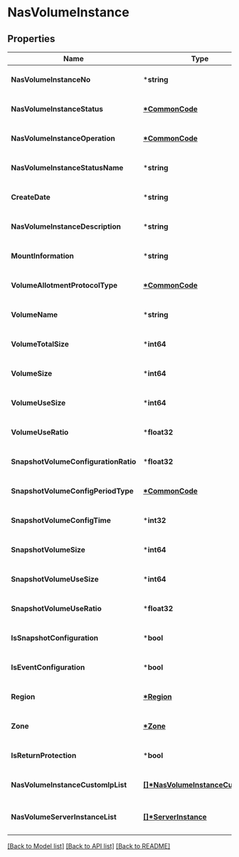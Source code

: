 # NasVolumeInstance

## Properties
Name | Type | Description | Notes
------------ | ------------- | ------------- | -------------
**NasVolumeInstanceNo** | ***string** | NAS볼륨인스턴스번호 | [optional] [default to null]
**NasVolumeInstanceStatus** | **[*CommonCode](CommonCode.md)** | NAS볼륨인스턴스상태 | [optional] [default to null]
**NasVolumeInstanceOperation** | **[*CommonCode](CommonCode.md)** | NAS볼륨인스턴스OP | [optional] [default to null]
**NasVolumeInstanceStatusName** | ***string** | 볼륨인스턴스상태명 | [optional] [default to null]
**CreateDate** | ***string** | 생성일시 | [optional] [default to null]
**NasVolumeInstanceDescription** | ***string** | NAS볼륨인스턴스설명 | [optional] [default to null]
**MountInformation** | ***string** | 마운트정보 | [optional] [default to null]
**VolumeAllotmentProtocolType** | **[*CommonCode](CommonCode.md)** | 볼륨할당프로토콜구분 | [optional] [default to null]
**VolumeName** | ***string** | 볼륨명 | [optional] [default to null]
**VolumeTotalSize** | ***int64** | 볼륨총사이즈 | [optional] [default to null]
**VolumeSize** | ***int64** | 볼륨사이즈 | [optional] [default to null]
**VolumeUseSize** | ***int64** | 볼륨사용사이즈 | [optional] [default to null]
**VolumeUseRatio** | ***float32** | 볼륨사용비율 | [optional] [default to null]
**SnapshotVolumeConfigurationRatio** | ***float32** | 스냅샷볼륨설정비율 | [optional] [default to null]
**SnapshotVolumeConfigPeriodType** | **[*CommonCode](CommonCode.md)** | 스냅샷볼륨설정기간구분 | [optional] [default to null]
**SnapshotVolumeConfigTime** | ***int32** | 스냅샷볼륨설정시간 | [optional] [default to null]
**SnapshotVolumeSize** | ***int64** | 스냅샷사이즈 | [optional] [default to null]
**SnapshotVolumeUseSize** | ***int64** | 스냅사용사이즈 | [optional] [default to null]
**SnapshotVolumeUseRatio** | ***float32** | 스냅샷사용비율 | [optional] [default to null]
**IsSnapshotConfiguration** | ***bool** | 스냅샷설정여부 | [optional] [default to null]
**IsEventConfiguration** | ***bool** | 이벤트설정여부 | [optional] [default to null]
**Region** | **[*Region](Region.md)** | 리전 | [optional] [default to null]
**Zone** | **[*Zone](Zone.md)** | ZONE | [optional] [default to null]
**IsReturnProtection** | ***bool** | 반납보호여부 | [optional] [default to null]
**NasVolumeInstanceCustomIpList** | **[[]\*NasVolumeInstanceCustomIp](NasVolumeInstanceCustomIp.md)** | NAS볼륨커스텀IP리스트 | [optional] [default to null]
**NasVolumeServerInstanceList** | **[[]\*ServerInstance](ServerInstance.md)** | NAS볼륨서버인스턴스리스트 | [optional] [default to null]

[[Back to Model list]](../README.md#documentation-for-models) [[Back to API list]](../README.md#documentation-for-api-endpoints) [[Back to README]](../README.md)


